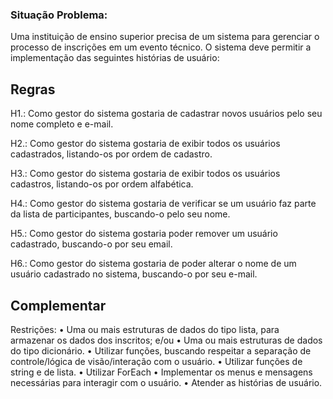 

### Situação Problema:

Uma instituição de ensino superior precisa de um sistema para gerenciar o processo de inscrições em um evento técnico.
O sistema deve permitir a implementação das seguintes histórias de usuário:

## Regras

H1.: Como gestor do sistema gostaria de cadastrar novos usuários pelo seu nome completo e e-mail.

H2.: Como gestor do sistema gostaria de exibir todos os usuários cadastrados, listando-os por ordem de cadastro.

H3.: Como gestor do sistema gostaria de exibir todos os usuários cadastros, listando-os por ordem alfabética.

H4.: Como gestor do sistema gostaria de verificar se um usuário faz parte da lista de participantes, buscando-o pelo seu nome.

H5.: Como gestor do sistema gostaria poder remover um usuário cadastrado, buscando-o por seu email.

H6.: Como gestor do sistema gostaria de poder alterar o nome de um usuário cadastrado no sistema, buscando-o por seu e-mail.


## Complementar

Restrições:
• Uma ou mais estruturas de dados do tipo lista, para armazenar os dados dos inscritos; e/ou
• Uma ou mais estruturas de dados do tipo dicionário.
• Utilizar funções, buscando respeitar a separação de controle/lógica de visão/interação com o usuário.
• Utilizar funções de string e de lista.
• Utilizar ForEach
• Implementar os menus e mensagens necessárias para interagir com o usuário.
• Atender as histórias de usuário.
